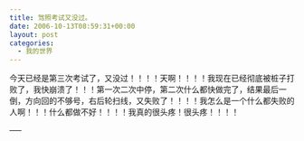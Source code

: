 ```yaml
---
title: 驾照考试又没过。
date: 2006-10-13T08:59:31+00:00
layout: post
categories:
  - 我的世界
---
```


今天已经是第三次考试了，又没过！！！！天啊！！！！我现在已经彻底被桩子打败了，我快崩溃了！！！第一次二次中停，第二次什么都快做完了，结果最后一倒，方向回的不够号，右后轮扫线，又失败了！！！！我怎么是一个什么都失败的人啊！！！什么都做不好！！！！我真的很头疼！很头疼！！！！

—–